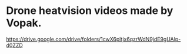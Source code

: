 # Drone heatvision videos made by Vopak.
https://drive.google.com/drive/folders/1cwX6pltjx6qzrWdN9jdE9gUAlp-d0ZZD
